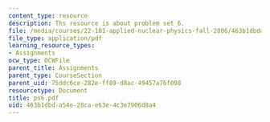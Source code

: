 ```yaml
---
content_type: resource
description: Ths resource is about problem set 6.
file: /media/courses/22-101-applied-nuclear-physics-fall-2006/463b1dbda54e28cae63e4c3e7906d8a4_ps6.pdf
file_type: application/pdf
learning_resource_types:
- Assignments
ocw_type: OCWFile
parent_title: Assignments
parent_type: CourseSection
parent_uid: 75ddc6ce-282e-ff89-d8ac-49457a76f098
resourcetype: Document
title: ps6.pdf
uid: 463b1dbd-a54e-28ca-e63e-4c3e7906d8a4
---
```

